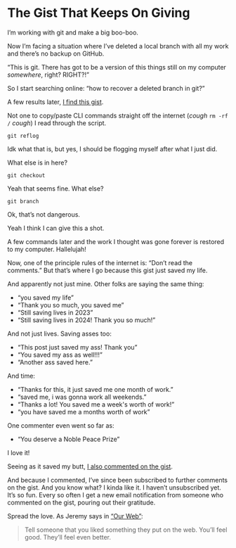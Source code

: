 # The Gist That Keeps On Giving

I’m working with git and make a big boo-boo.

Now I’m facing a situation where I’ve deleted a local branch with all my work and there’s no backup on GitHub.

“This is git. There has got to be a version of this things still on my computer _somewhere_, right? RIGHT?!”

So I start searching online: “how to recover a deleted branch in git?”

A few results later, [I find this gist](https://gist.github.com/umayr/b95e11d5f22c24a872ef95d215ba2ab1).

Not one to copy/paste CLI commands straight off the internet (_cough_ `rm -rf /` _cough_) I read through the script.

`git reflog`

Idk what that is, but yes, I should be flogging myself after what I just did.

What else is in here? 

`git checkout`

Yeah that seems fine. What else?

`git branch`

Ok, that’s not dangerous. 

Yeah I think I can give this a shot.

A few commands later and the work I thought was gone forever is restored to my computer. Hallelujah! 

Now, one of the principle rules of the internet is: “Don’t read the comments.” But that’s where I go because this gist just saved my life.

And apparently not just mine. Other folks are saying the same thing:

- “you saved my life”
- “Thank you so much, you saved me”
- “Still saving lives in 2023”
- “Still saving lives in 2024! Thank you so much!”

And not just lives. Saving asses too:

- “This post just saved my ass! Thank you”
- “You saved my ass as well!!!”
- “Another ass saved here.”

And time:

- “Thanks for this, it just saved me one month of work.”
- “saved me, i was gonna work all weekends.”
- “Thanks a lot! You saved me a week's worth of work!”
- “you have saved me a months worth of work”

One commenter even went so far as:

- “You deserve a Noble Peace Prize”

I love it!

Seeing as it saved my butt, [I also commented on the gist](https://gist.github.com/umayr/b95e11d5f22c24a872ef95d215ba2ab1?permalink_comment_id=4839742#gistcomment-4839742).

And because I commented, I’ve since been subscribed to further comments on the gist. And you know what? I kinda like it. I haven’t unsubscribed yet. It’s so fun. Every so often I get a new email notification from someone who commented on the gist, pouring out their gratitude.

Spread the love. As Jeremy says in [“Our Web”](https://adactio.com/journal/21098):

> Tell someone that you liked something they put on the web. You’ll feel good. They’ll feel even better.